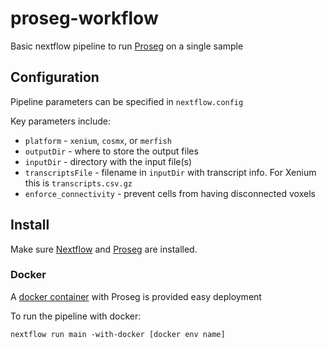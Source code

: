 # proseg-workflow
Basic nextflow pipeline to run [Proseg](https://github.com/dcjones/proseg) on a single sample

## Configuration
Pipeline parameters can be specified in `nextflow.config`

Key parameters include:
* `platform` - `xenium`, `cosmx`, or `merfish`
* `outputDir` - where to store the output files
* `inputDir` - directory with the input file(s)
* `transcriptsFile` - filename in `inputDir` with transcript info. For Xenium this is `transcripts.csv.gz`
* `enforce_connectivity` - prevent cells from having disconnected voxels


## Install
Make sure [Nextflow](https://github.com/nextflow-io/nextflow) and [Proseg](https://github.com/dcjones/proseg) are installed.

### Docker
A [docker container](https://hub.docker.com/repository/docker/tbencomo/proseg/general) with Proseg is provided easy deployment

To run the pipeline with docker:
```
nextflow run main -with-docker [docker env name]
```


